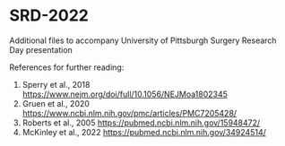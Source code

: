 # SRD-2022
Additional files to accompany University of Pittsburgh Surgery Research Day presentation

References for further reading:
1. Sperry et al., 2018 https://www.nejm.org/doi/full/10.1056/NEJMoa1802345
2. Gruen et al., 2020 https://www.ncbi.nlm.nih.gov/pmc/articles/PMC7205428/
3. Roberts et al., 2005 https://pubmed.ncbi.nlm.nih.gov/15948472/
4. McKinley et al., 2022 https://pubmed.ncbi.nlm.nih.gov/34924514/
